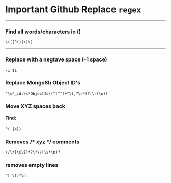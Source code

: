 # Important Github Replace ```regex```
---------------------------------------
### Find all words/characters in ()
```regex
\(([^()]+)\)
 ```
---------------------------------------
### Replace with a negtave space (-1 space)
```regex
-1 $1
 ```
### Replace MongoSh Object ID's
```regex
^\s*_id:\s*ObjectId\("[^"]+"\),?\s*(?:\r?\n)?
```

### Move XYZ spaces back

#### Find: 
```regex 
^( {4})
```

### Removes /* xyz */ comments
```regex
\/\*[\s\S]*?\*\/(\s*\n)?
```

### removes empty lines
```regex
^[ \t]*\n
```

